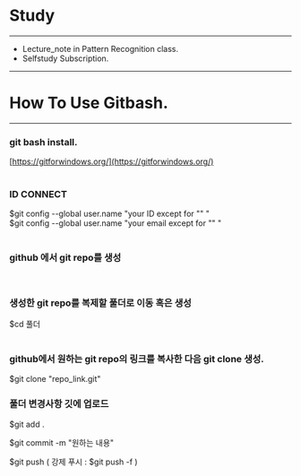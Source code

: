 # Study
---

- Lecture_note in Pattern Recognition class.
- Selfstudy Subscription.

---

# How To Use Gitbash.

---

### git bash install.

[https://gitforwindows.org/](https://gitforwindows.org/) 
<br/>
<br/>
### ID CONNECT

$git config --global user.name "your ID except for "" "  
$git config --global user.name "your email except for "" "
<br/>
<br/>

### github 에서 git repo를 생성
<br/>

### 생성한 git repo를 복제할 풀더로 이동 혹은 생성
$cd 풀더
<br/>
<br/>

### github에서 원하는 git repo의 링크를 복사한 다음 git clone 생성.
$git clone "repo_link.git"

### 풀더 변경사항 깃에 업로드

$git add .
  
$git commit -m "원하는 내용"
  
$git push
( 강제 푸시 : $git push -f ) 
